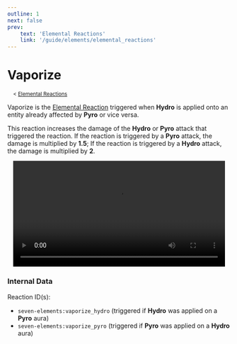 ```yaml
---
outline: 1
next: false
prev:
    text: 'Elemental Reactions'
    link: '/guide/elements/elemental_reactions'
---
```


# Vaporize
<sup>&nbsp; &nbsp; < [Elemental Reactions](../elemental_reactions.md)</sup>

Vaporize is the [Elemental Reaction](../elemental_reactions.md) triggered when <span class="hydro">**Hydro**</span> is applied onto an entity already affected by <span class="pyro">**Pyro**</span> or vice versa.

This reaction increases the damage of the <span class="hydro">**Hydro**</span> or <span class="pyro">**Pyro**</span> attack that triggered the reaction. If the reaction is triggered by a <span class="pyro">**Pyro**</span> attack, the damage is multiplied by **1.5**; If the reaction is triggered by a <span class="hydro">**Hydro**</span> attack, the damage is multiplied by **2**.

<div align="center">
	<video width="95%" height="auto" controls>
		<source src="../../media/elemental_reactions/vaporize.mp4" type="video/mp4">
		Your browser does not support the video tag.
	</video>
</div>

### Internal Data
  
Reaction ID(s):

- `seven-elements:vaporize_hydro` (triggered if <span class="hydro">**Hydro**</span> was applied on a <span class="pyro">**Pyro**</span> aura)
- `seven-elements:vaporize_pyro` (triggered if <span class="pyro">**Pyro**</span> was applied on a <span class="hydro">**Hydro**</span> aura)